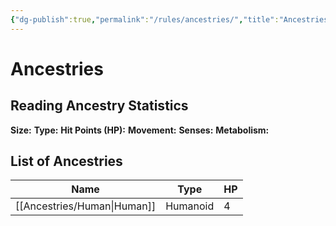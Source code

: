 ```yaml
---
{"dg-publish":true,"permalink":"/rules/ancestries/","title":"Ancestries"}
---
```


# Ancestries
## Reading Ancestry Statistics
**Size:** 
**Type:** 
**Hit Points (HP):** 
**Movement:** 
**Senses:** 
**Metabolism:** 

## List of Ancestries
| Name                           | Type     | HP |
| ------------------------------ | -------- | -- |
| [[Ancestries/Human\|Human]] | Humanoid | 4  |


